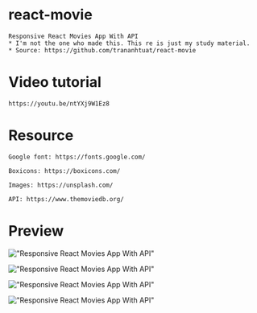 # react-movie

    Responsive React Movies App With API
    * I'm not the one who made this. This re is just my study material. 
    * Source: https://github.com/trananhtuat/react-movie

# Video tutorial

    https://youtu.be/ntYXj9W1Ez8

# Resource

    Google font: https://fonts.google.com/

    Boxicons: https://boxicons.com/

    Images: https://unsplash.com/

    API: https://www.themoviedb.org/

# Preview

!["Responsive React Movies App With API"](https://user-images.githubusercontent.com/67447840/136721197-be990f3a-cae2-4757-9eb7-c0796f4a3834.png "Responsive React Movies App With API")

!["Responsive React Movies App With API"](https://user-images.githubusercontent.com/67447840/136721135-f64988cf-af31-495f-988c-c24ab10cbade.png "Responsive React Movies App With API")

!["Responsive React Movies App With API"](https://user-images.githubusercontent.com/67447840/136721056-733be8a6-7af6-424b-a74e-eb65980a5464.png "Responsive React Movies App With API")

!["Responsive React Movies App With API"](https://user-images.githubusercontent.com/67447840/136721118-cf5c59d2-31ff-4b06-86cb-262dd1b655fc.png "Responsive React Movies App With API")
